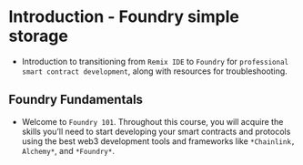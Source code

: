 # Introduction - Foundry simple storage
- Introduction to transitioning from `Remix IDE` to `Foundry` for `professional smart contract development`, along with resources for troubleshooting.

## Foundry Fundamentals
- Welcome to `Foundry 101`. Throughout this course, you will acquire the skills you’ll need to start developing your smart contracts and protocols using the best web3 development tools and frameworks like `*Chainlink, Alchemy*`, and `*Foundry*`.

